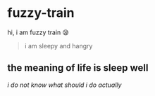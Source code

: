 # fuzzy-train
hi, i am fuzzy train :sleepy:
> i am sleepy and hangry
## **the meaning of life is sleep well**
 *i do not know what should i do actually*
